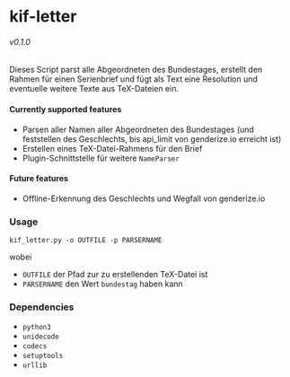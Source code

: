 # kif-letter
###### v0.1.0

Dieses Script parst alle Abgeordneten des Bundestages, erstellt den Rahmen für einen Serienbrief und fügt als Text eine Resolution und eventuelle weitere Texte aus TeX-Dateien ein.

#### Currently supported features

 * Parsen aller Namen aller Abgeordneten des Bundestages (und feststellen des Geschlechts, bis api_limit von genderize.io erreicht ist)
 * Erstellen eines TeX-Datei-Rahmens für den Brief
 * Plugin-Schnittstelle für weitere `NameParser`
 
#### Future features

 * Offline-Erkennung des Geschlechts und Wegfall von genderize.io
 

### Usage

 ```
 kif_letter.py -o OUTFILE -p PARSERNAME
 ```
wobei
 * `OUTFILE` der Pfad zur zu erstellenden TeX-Datei ist
 * `PARSERNAME` den Wert `bundestag` haben kann


### Dependencies

 * `python3`
 * `unidecode`
 * `codecs`
 * `setuptools`
 * `urllib`